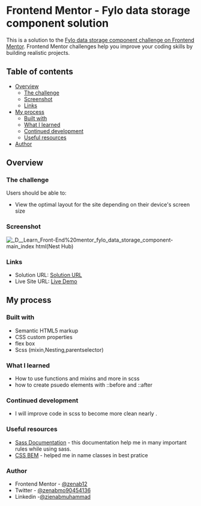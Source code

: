 # Frontend Mentor - Fylo data storage component solution

This is a solution to the [Fylo data storage component challenge on Frontend Mentor](https://www.frontendmentor.io/challenges/fylo-data-storage-component-1dZPRbV5n). Frontend Mentor challenges help you improve your coding skills by building realistic projects. 

## Table of contents

- [Overview](#overview)
  - [The challenge](#the-challenge)
  - [Screenshot](#screenshot)
  - [Links](#links)
- [My process](#my-process)
  - [Built with](#built-with)
  - [What I learned](#what-i-learned)
  - [Continued development](#continued-development)
  - [Useful resources](#useful-resources)
- [Author](#author)

## Overview

### The challenge

Users should be able to:

- View the optimal layout for the site depending on their device's screen size

### Screenshot
![_D__Learn_Front-End%20mentor_fylo_data_storage_component-main_index html(Nest Hub)](https://user-images.githubusercontent.com/78083890/193021984-1e36ad2f-35bc-48d3-86f8-840ce860e2ce.png)

### Links

- Solution URL: [Solution URL](https://www.frontendmentor.io/solutions/fylodatastoragecomponent-cV4FKpUr8O)
- Live Site URL: [Live Demo](https://zenab12.github.io/fylo_data_storage_component/)

## My process

### Built with

- Semantic HTML5 markup
- CSS custom properties
- flex box
- Scss (mixin,Nesting,parentselector)

### What I learned
- How to use functions and mixins and more in scss 
- how to create psuedo elements with ::before and ::after 

### Continued development

- I will improve code in scss to become more clean nearly .


### Useful resources

- [Sass Documentation](https://sass-lang.com/documentation/) - this documentation help me in many important rules while using sass.
- [CSS BEM](https://www.freecodecamp.org/news/css-naming-conventions-that-will-save-you-hours-of-debugging-35cea737d849/) - helped me in name classes in best pratice

### Author

- Frontend Mentor - [@zenab12](https://www.frontendmentor.io/profile/zenab12)
- Twitter - [@zenabmo90454136](https://twitter.com/zenabmo90454136)
- Linkedin -[@zienabmuhammad](https://www.linkedin.com/in/zienabmuhammad/)

